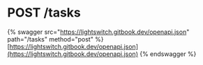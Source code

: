 # POST /tasks

{% swagger src="https://lightswitch.gitbook.dev/openapi.json" path="/tasks" method="post" %}
[https://lightswitch.gitbook.dev/openapi.json](https://lightswitch.gitbook.dev/openapi.json)
{% endswagger %}

